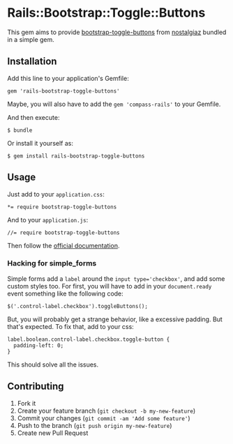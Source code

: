 # Rails::Bootstrap::Toggle::Buttons

This gem aims to provide [bootstrap-toggle-buttons](https://github.com/nostalgiaz/bootstrap-toggle-buttons) from [nostalgiaz](https://github.com/nostalgiaz) bundled in a simple gem.

## Installation

Add this line to your application's Gemfile:

    gem 'rails-bootstrap-toggle-buttons'

Maybe, you will also have to add the `gem 'compass-rails'` to your Gemfile.

And then execute:

    $ bundle

Or install it yourself as:

    $ gem install rails-bootstrap-toggle-buttons

## Usage

Just add to your `application.css`:

	*= require bootstrap-toggle-buttons

And to your `application.js`:
	
	//= require bootstrap-toggle-buttons

Then follow the [official documentation](http://www.larentis.eu/bootstrap_toggle_buttons/).


### Hacking for simple_forms

Simple forms add a `label` around the `input type='checkbox'`, and add some custom styles too.
For first, you will have to add in your `document.ready` event something like the following code:

	$('.control-label.checkbox').toggleButtons();

But, you will probably get a strange behavior, like a excessive padding. But that's expected. To fix that, add to your css:

	label.boolean.control-label.checkbox.toggle-button {
	  padding-left: 0;
	}

This should solve all the issues.


## Contributing

1. Fork it
2. Create your feature branch (`git checkout -b my-new-feature`)
3. Commit your changes (`git commit -am 'Add some feature'`)
4. Push to the branch (`git push origin my-new-feature`)
5. Create new Pull Request
